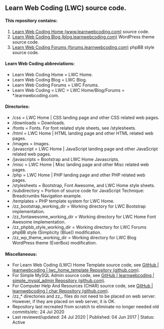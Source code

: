 ## Learn Web Coding (LWC) source code.

#### This repository contains:

1. [Learn Web Coding Home (www.learnwebcoding.com)](http://www.learnwebcoding.com/) source code.
2. [Learn Web Coding Blog (blog.learnwebcoding.com)](http://blog.learnwebcoding.com/) WordPress theme source code.
3. [Learn Web Coding Forums (forums.learnwebcoding.com)](http://forums.learnwebcoding.com/) phpBB style source code.

#### Learn Web Coding abbreviations:

* Learn Web Coding Home = LWC Home.
* Learn Web Coding Blog = LWC Blog.
* Learn Web Coding Forums = LWC Forums.
* Learn Web Coding = LWC = LWC Home/Blog/Forums = *.learnwebcoding.com.

#### Directories:

* /css = LWC Home | CSS landing page and other CSS related web pages.
* /downloads = Downloads.
* /fonts = Fonts. For font related style sheets, see /stylesheets.
* /html = LWC Home | HTML landing page and other HTML related web pages.
* /images = Images.
* /javascript = LWC Home | JavaScript landing page and other JavaScript related web pages.
* /javascripts = Bootstrap and LWC Home Javascripts.
* /misc = LWC Home | Misc landing page and other Misc related web pages.
* /php = LWC Home | PHP landing page and other PHP related web pages.
* /stylesheets = Bootstrap, Font Awesome, and LWC Home style sheets.
* /subdirectory = Portion of source code for JavaScript Technique: Breadcrumbs Navigation example.
* /templates = PHP template system for LWC Home.
* /zz_bootstrap_working_dir = Working directory for LWC Bootstrap implementation.
* /zz_fontawesome_working_dir = Working directory for LWC Home Font Awesome implementation.
* /zz_phpbb_style_working_dir = Working directory for LWC Forums phpBB style (Simplicity (Blue)) modification.
* /zz_wp_theme_working_dir = Working directory for LWC Blog WordPress theme (EverBox) modification.

#### Miscellaneous:

* For Learn Web Coding (LWC) Home Template source code, see [GitHub | learnwebcoding | lwc_home_template Repository (github.com)](https://github.com/learnwebcoding/lwc_home_template).
* For Simple MySQL Admin source code, see [GitHub | learnwebcoding | simple_mysql_admin Repository (github.com)](https://github.com/learnwebcoding/simple_mysql_admin).
* For Computer Help And Resources (CHAR) source code, see [GitHub | learnwebcoding | char Repository (github.com)](https://github.com/learnwebcoding/char).
* /zz_* directories and zz_*.* files do not need to be placed on web server. However, if they are placed on web server, it is OK.
* Repository last recreated from scratch to eliminate no longer needed old commits/etc: 24 Jul 2020
* Last reviewed/updated: 24 Jul 2020 | Published: 04 Jun 2017 | Status: Active
